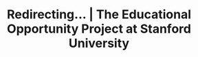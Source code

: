 ---
title: "Redirecting... | The Educational Opportunity Project at Stanford University"
type: redirect
redirectUrl: https://analytics--hyperobjekt.netlify.app/edop/
---